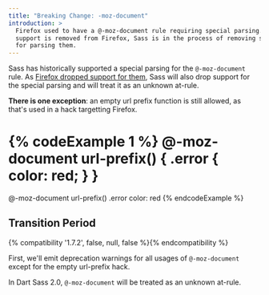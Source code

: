 ```yaml
---
title: "Breaking Change: -moz-document"
introduction: >
  Firefox used to have a @-moz-document rule requiring special parsing. As
  support is removed from Firefox, Sass is in the process of removing support
  for parsing them.
---
```


Sass has historically supported a special parsing for the `@-moz-document` rule.
As [Firefox dropped support for them], Sass will also drop support for the special
parsing and will treat it as an unknown at-rule.

[Firefox dropped support for them]: https://web.archive.org/web/20200528221656/https://www.fxsitecompat.dev/en-CA/docs/2018/moz-document-support-has-been-dropped-except-for-empty-url-prefix/


**There is one exception**: an empty url prefix function is still allowed, as
that's used in a hack targetting Firefox.

{% codeExample 1 %}
@-moz-document url-prefix() {
  .error {
    color: red;
  }
}
===
@-moz-document url-prefix()
  .error
    color: red
{% endcodeExample %}

## Transition Period

{% compatibility '1.7.2', false, null, false %}{% endcompatibility %}

First, we'll emit deprecation warnings for all usages of `@-moz-document`
except for the empty url-prefix hack.

In Dart Sass 2.0, `@-moz-document` will be treated as an unknown at-rule.
